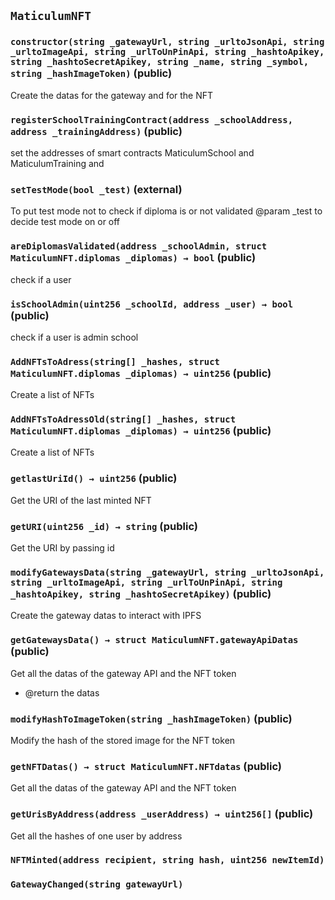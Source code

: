 ## `MaticulumNFT`






### `constructor(string _gatewayUrl, string _urltoJsonApi, string _urltoImageApi, string _urlToUnPinApi, string _hashtoApikey, string _hashtoSecretApikey, string _name, string _symbol, string _hashImageToken)` (public)

Create the datas for the gateway and for the NFT




### `registerSchoolTrainingContract(address _schoolAddress, address _trainingAddress)` (public)

set the addresses of smart contracts MaticulumSchool and MaticulumTraining and 




### `setTestMode(bool _test)` (external)

To put test mode not to check if diploma is or not validated
 @param _test to decide test mode on or off




### `areDiplomasValidated(address _schoolAdmin, struct MaticulumNFT.diplomas _diplomas) → bool` (public)

check if a user 




### `isSchoolAdmin(uint256 _schoolId, address _user) → bool` (public)

check if a user is admin school




### `AddNFTsToAdress(string[] _hashes, struct MaticulumNFT.diplomas _diplomas) → uint256` (public)

Create a list of NFTs




### `AddNFTsToAdressOld(string[] _hashes, struct MaticulumNFT.diplomas _diplomas) → uint256` (public)

Create a list of NFTs




### `getlastUriId() → uint256` (public)

Get the URI of the last minted NFT




### `getURI(uint256 _id) → string` (public)

Get the URI by passing id




### `modifyGatewaysData(string _gatewayUrl, string _urltoJsonApi, string _urltoImageApi, string _urlToUnPinApi, string _hashtoApikey, string _hashtoSecretApikey)` (public)

Create the gateway datas to interact with IPFS




### `getGatewaysData() → struct MaticulumNFT.gatewayApiDatas` (public)

Get all the datas of the gateway API and the NFT token
* @return the datas



### `modifyHashToImageToken(string _hashImageToken)` (public)

Modify the hash of the stored image for the NFT token




### `getNFTDatas() → struct MaticulumNFT.NFTdatas` (public)

Get all the datas of the gateway API and the NFT token




### `getUrisByAddress(address _userAddress) → uint256[]` (public)

Get all the hashes of one user by address





### `NFTMinted(address recipient, string hash, uint256 newItemId)`





### `GatewayChanged(string gatewayUrl)`





